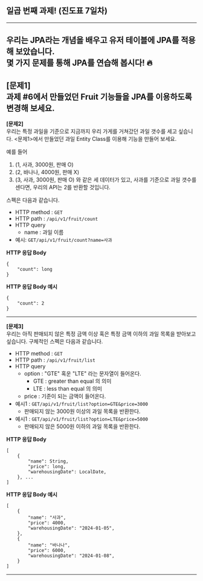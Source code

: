 ## 일곱 번째 과제! (진도표 7일차)

---
우리는 JPA라는 개념을 배우고 유저 테이블에 JPA를 적용해 보았습니다.  
몇 가지 문제를 통해 JPA를 연습해 봅시다! 🔥
---

**[문제1]**  
과제 #6에서 만들었던 Fruit 기능들을 JPA를 이용하도록 변경해 보세요.
---

**[문제2]**  
우리는 특정 과일을 기준으로 지금까지 우리 가게를 거쳐갔던 과일 갯수를 세고 싶습니다.
<문제1>에서 만들었던 과일 Entity Class를 이용해 기능을 만들어 보세요.

예를 들어

1. (1, 사과, 3000원, 판매 O)
2. (2, 바나나, 4000원, 판매 X)
3. (3, 사과, 3000원, 판매 O)
   와 같은 세 데이터가 있고, 사과를 기준으로 과일 갯수를 센다면, 우리의 API는 2를 반환할 것입니다.

스펙은 다음과 같습니다.

- HTTP method : ```GET```
- HTTP path : ```/api/v1/fruit/count```
- HTTP query
    - name : 과일 이름
- 예시: ```GET/api/v1/fruit/count?name=사과 ```

**HTTP 응답 Body**
```
{
    "count": long
}
```

**HTTP 응답 Body 예시**

```
{
    "count": 2
}
```

---

**[문제3]**  
우리는 아직 판매되지 않은 특정 금액 이상 혹은 특정 금액 이하의 과일 목록을 받아보고 싶습니다.
구체적인 스펙은 다음과 같습니다.

- HTTP method : ```GET```
- HTTP path : ```/api/v1/fruit/list```
- HTTP query
    - option : "GTE" 혹운 "LTE" 라는 문자열이 들어온다.
        - GTE : greater than equal 의 의미
        - LTE : less than equal 의 의미
    - price : 기준이 되는 금액이 들어온다.
- 예시1 : ```GET/api/v1/fruit/list?option=GTE&price=3000 ```
    - 판매되지 않는 3000원 이상의 과일 목록을 반환한다.
- 예시1 : ```GET/api/v1/fruit/list?option=LTE&price=5000 ```
    - 판매되지 않은 5000원 이하의 과일 목록을 반환한다.

**HTTP 응답 Body**
```
[
    {
        "name": String,
        "price": long,
        "warehousingDate": LocalDate,
    }, ...
]
```
**HTTP 응답 Body 예시**
```
[
    {
        "name": "사과",
        "price": 4000,
        "warehousingDate": "2024-01-05",
    },
    {
        "name": "바나나",
        "price": 6000,
        "warehousingDate": "2024-01-08",
    }
]
```
---